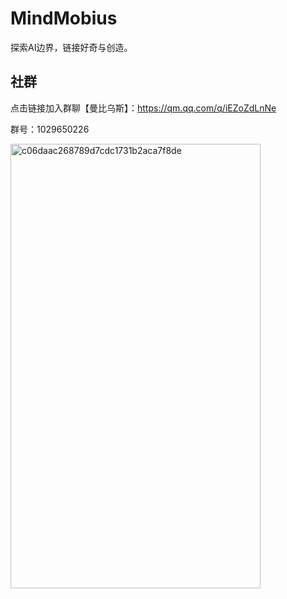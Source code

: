 # MindMobius
探索AI边界，链接好奇与创造。

## 社群
点击链接加入群聊【曼比乌斯】：https://qm.qq.com/q/iEZoZdLnNe

群号：1029650226

<img width="400" height="711" alt="c06daac268789d7cdc1731b2aca7f8de" src="https://github.com/user-attachments/assets/fec3cab1-c5c0-4cc4-825a-e580f93f48a7" />


